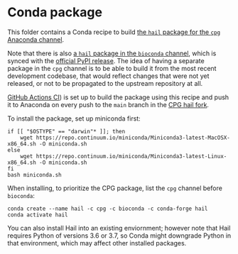 # Conda package

This folder contains a Conda recipe to build [the `hail` package for the `cpg` Anaconda channel]((https://anaconda.org/cpg/hail)).

Note that there is also [a `hail` package in the `bioconda` channel](https://github.com/bioconda/bioconda-recipes/tree/master/recipes/hail), which is synced with the [official PyPI release](https://pypi.org/project/hail). The idea of having a separate package in the `cpg` channel is to be able to build it from the most recent development codebase, that would reflect changes that were not yet released, or not to be propagated to the upstream repository at all.

[GitHub Actions CI](../.github/workflows/main.yaml)) is set up to build the package using this recipe and push it to Anaconda on every push to the `main` branch in the [CPG hail fork](https://github.com/populationgenomics/hail).

To install the package, set up miniconda first:

```
if [[ "$OSTYPE" == "darwin"* ]]; then
    wget https://repo.continuum.io/miniconda/Miniconda3-latest-MacOSX-x86_64.sh -O miniconda.sh
else
    wget https://repo.continuum.io/miniconda/Miniconda3-latest-Linux-x86_64.sh -O miniconda.sh
fi
bash miniconda.sh
```

When installing, to prioritize the CPG package, list the `cpg` channel before `bioconda`:

```
conda create --name hail -c cpg -c bioconda -c conda-forge hail
conda activate hail
```

You can also install Hail into an existing enviornment; however note that Hail requires Python of versions 3.6 or 3.7, so Conda might downgrade Python in that environment, which may affect other installed packages.
